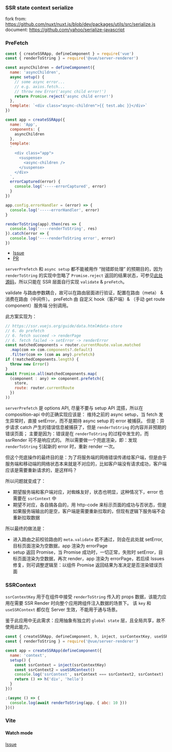 
### SSR state context serialize

fork from: https://github.com/nuxt/nuxt.js/blob/dev/packages/utils/src/serialize.js
document: https://github.com/yahoo/serialize-javascript

### PreFetch

```js
const { createSSRApp, defineComponent } = require('vue')
const { renderToString } = require('@vue/server-renderer')

const asyncChildren = defineComponent({
  name: 'asyncChildren',
  async setup() {
    // some async error...
    // e.g. axios.fetch...
    // throw new Error('async child error!')
    return Promise.reject('async child error!')
  },
  template: `<div class="async-children">{{ test.abc }}</div>`
})

const app = createSSRApp({
  name: 'App',
  components: {
    asyncChildren
  },
  template:
  `
    <div class="app">
      <suspense>
        <async-children />
      </suspense>
    </div>
  `,
  errorCaptured(error) {
    console.log('-----errorCaptured', error)
  }
})

app.config.errorHandler = (error) => {
  console.log('-----errorHandler', error)
}

renderToString(app).then(res => {
  console.log('----renderToString', res)
}).catch(error => {
  console.log('----renderToString error', error)
})

```

- [Issue](https://github.com/vuejs/vue-next/issues/2736)
- [PR](https://github.com/vuejs/vue-next/pull/2881)

`serverPrefetch` 和 `async setup` 都不能被用作 “抛错即处理” 的预期目的，因为 `renderToString` 的实现中忽略了 `Promise.reject` 返回的结果状态，可参见[此处源码](https://github.com/vuejs/vue-next/blob/master/packages/server-renderer/src/render.ts#L96)，所以只能在 SSR 层面自行实现 `validate` & `preFetch`。

validate 与路由参数耦合，故可以在路由层面进行验证，配置在路由（meta） & 消费在路由（中间件）。
preFetch 由 自定义 hook（客户端）& （手动 get route component）服务端 分别调用。

此方案实现为：

```js
// https://ssr.vuejs.org/guide/data.html#data-store
// 6. do prefetch
// 6. fetch succeed -> renderPage
// 6. fetch failed -> setError -> renderError
const matchedComponents = router.currentRoute.value.matched
  .map(com => com.components?.default)
  .filter(com => (com as any).prefetch)
if (!matchedComponents.length) {
  throw new Error()
}
await Promise.all(matchedComponents.map(
  (component : any) => component.prefetch({
    store,
    route: router.currentRoute
  })
))
```

`serverPrefetch` 是 options API, 尽量不要与 setup API 混搭，所以在 composition-api 中的正确实现应该是：
维持之前的 async setup，当 fetch 发生异常时，直接 setError，而不是期待 async setup 的 error 被捕获。
但是：异步请求 catch 产生的错误信息被捕获了，但是 `renderToString` 的内容并非预期的错误页面；
主要是因为：错误是在 `renderToString` 的过程中发生的，而 ssrRender 可不是响应式的。
所以需要做一个兜底渲染，即：发现 `renderToString` 引起新的 error 时，重新 render 一次。

但这个兜底操作的最终目的是：为了将服务端的网络错误传递给客户端，但是由于服务端和移动端的网络状态本来就是不对应的，比如客户端没有请求成功，客户端应该是需要重新请求的，是这样吗？

所以问题就变成了：
- 期望服务端和客户端对应，对蜘蛛友好，状态也明显，这种情况下，error 也需要在 `ssrContext` 中
- 期望不对应，各自搞各自的，用 http-code 来标示页面的成功与否状态，但是如果服务端输出的是空，客户端是需要重新拉取的，但现有逻辑下服务端不会重新拉取数据

所以最终的做法是：
- 进入路由之前校验路由的 `meta.validate` 若不通过，则会在此处就 setError, 目标页面渲染为空数据，app 渲染为 errorPage
- setup 返回 Promise，当 Promise 成功时，一切正常，失败时 setError，目标页面渲染为空数据，再次 render，app 渲染为 errorPage，若后续 Issues 修复，则可调整逻辑至：以组件 Promise 返回结果为准决定是否渲染错误页面

### SSRContext

`ssrContextKey` 用于在组件中接受 `renderToString` 传入的 props 数据，该能力应用在需要 SSR Render 时向整个应用跨组件注入数据的场景下。
该 `key` 和 `useSSRContext` 都仅在 Server 生效，不能用于通与场景。

鉴于此应用中无此需求：应用抽象有独立的 `global state` 层，且全局共享，故不使用此能力。

```js
const { createSSRApp, defineComponent, h, inject, ssrContextKey, useSSRContext } = require('vue')
const { renderToString } = require('@vue/server-renderer')

const app = createSSRApp(defineComponent({
  name: 'context',
  setup() {
    const ssrContext = inject(ssrContextKey)
    const ssrContext2 = useSSRContext()
    console.log('ssrContext', ssrContext === ssrContext2, ssrContext)
    return () => h('div', 'hello')
  }
}))

;(async () => {
  console.log(await renderToString(app, { abc: 10 }))
})()
```

### Vite

#### Watch mode

[Issue](https://github.com/vitejs/vite/issues/972#event-4185421948)
